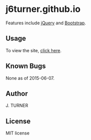 j6turner.github.io
============



Features include [jQuery](https://jquery.com/)
and [Bootstrap](http://getbootstrap.com/).


Usage
-----

To view the site, [click here](j6turner.github.io). 

Known Bugs
-----

None as of 2015-06-07.


Author
-----

J. TURNER


License
-------

MIT license
